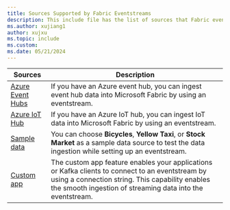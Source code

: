 ```yaml
---
title: Sources Supported by Fabric Eventstreams
description: This include file has the list of sources that Fabric eventstreams support. 
ms.author: xujiang1
author: xujxu 
ms.topic: include
ms.custom:
ms.date: 05/21/2024
---
```


| Sources          | Description |
| --------------- | ---------- |
| [Azure Event Hubs](../add-source-azure-event-hubs.md) | If you have an Azure event hub, you can ingest event hub data into Microsoft Fabric by using an eventstream.  |
| [Azure IoT Hub](../add-source-azure-iot-hub.md) | If you have an Azure IoT hub, you can ingest IoT data into Microsoft Fabric by using an eventstream.  |
| [Sample data](../add-source-sample-data.md) | You can choose **Bicycles**, **Yellow Taxi**, or **Stock Market** as a sample data source to test the data ingestion while setting up an eventstream. |
| [Custom app](../add-source-custom-app.md) | The custom app feature enables your applications or Kafka clients to connect to an eventstream by using a connection string. This capability enables the smooth ingestion of streaming data into the eventstream. |
